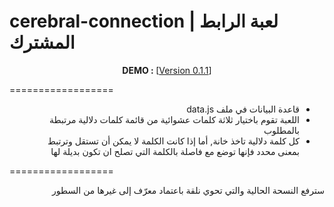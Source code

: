 

# cerebral-connection | لعبة الرابط المشترك





<p align="center">
<b>DEMO : </b>
[<a target="_blank" href="http://htmlpreview.github.io/?https://github.com/undershell/cerebral-connection/blob/master/game/index.html">Version 0.1.1</a>]
</p>

==================
<ul dir="rtl">
<li>قاعدة البيانات في ملف data.js</li>
<li>اللعبة تقوم باختيار ثلاثة كلمات عشوائية من قائمة كلمات دلالية مرتبطة بالمطلوب	</li>
<li> كل كلمة دلالية تاخذ خانة, أما إذا كانت الكلمة لا يمكن أن تستقل وترتبط بمعنى محدد فإنها توضع مع فاصلة بالكلمة التي تصلح ان تكون بديلة لها	</li>

</ul>

==================

<p dir="rtl">
سترفع النسحة الحالية والتي تحوي نلقة باعتماد معرّف إلى غيرها من السطور
</p>
